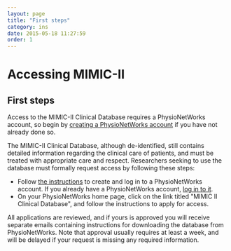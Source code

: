 ```yaml
---
layout: page
title: "First steps"
category: ins
date: 2015-05-18 11:27:59
order: 1
---
```


# Accessing MIMIC-II

## First steps

Access to the MIMIC-II Clinical Database requires a PhysioNetWorks account, so begin by [creating a PhysioNetWorks account](https://physionet.org/pnw/login) if you have not already done so.

The MIMIC-II Clinical Database, although de-identified, still contains detailed information regarding the clinical care of patients, and must be treated with appropriate care and respect. Researchers seeking to use the database must formally request access by following these steps:

- Follow [the instructions](https://physionet.org/pnw/login) to create and log in to a PhysioNetWorks account. If you already have a PhysioNetWorks account, [log in to it](https://physionet.org/pnw/login).
- On your PhysioNetWorks home page, click on the link titled "MIMIC II Clinical Database", and follow the instructions to apply for access.

All applications are reviewed, and if yours is approved you will receive separate emails containing instructions for downloading the database from PhysioNetWorks. Note that approval usually requires at least a week, and will be delayed if your request is missing any required information. 

